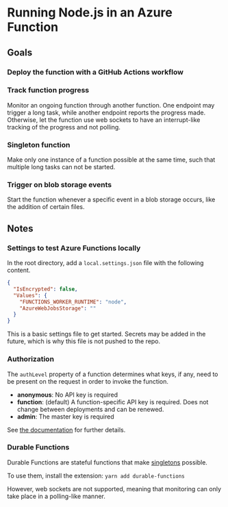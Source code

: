 # Running Node.js in an Azure Function

## Goals

### Deploy the function with a GitHub Actions workflow

### Track function progress

Monitor an ongoing function through another function. One endpoint may trigger a
long task, while another endpoint reports the progress made. Otherwise, let the
function use web sockets to have an interrupt-like tracking of the progress and
not polling.

### Singleton function

Make only one instance of a function possible at the same time, such that
multiple long tasks can not be started.

### Trigger on blob storage events

Start the function whenever a specific event in a blob storage occurs, like the
addition of certain files.

## Notes

### Settings to test Azure Functions locally

In the root directory, add a `local.settings.json` file with the following
content.

```json
{
  "IsEncrypted": false,
  "Values": {
    "FUNCTIONS_WORKER_RUNTIME": "node",
    "AzureWebJobsStorage": ""
  }
}
```

This is a basic settings file to get started. Secrets may be added in the
future, which is why this file is not pushed to the repo.

### Authorization

The `authLevel` property of a function determines what keys, if any, need to be
present on the request in order to invoke the function.

- **anonymous**: No API key is required
- **function**: (default) A function-specific API key is required. Does not
  change between deployments and can be renewed.
- **admin**: The master key is required

See
[the documentation](https://docs.microsoft.com/en-us/java/api/com.microsoft.azure.functions.annotation.httptrigger.authlevel?view=azure-java-stable)
for further details.

### Durable Functions

Durable Functions are stateful functions that make
[singletons](https://docs.microsoft.com/en-us/azure/azure-functions/durable/durable-functions-singletons?tabs=javascript)
possible.

To use them, install the extension: `yarn add durable-functions`

However, web sockets are not supported, meaning that monitoring can only take
place in a polling-like manner.
